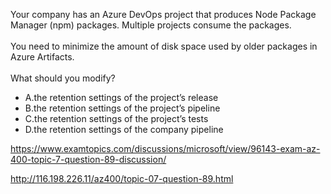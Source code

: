 Your company has an Azure DevOps project that produces Node Package Manager (npm) packages. Multiple projects consume the packages.<br/><br/>You need to minimize the amount of disk space used by older packages in Azure Artifacts.<br/><br/>What should you modify?<ul><li class="multi-choice-item"><span class="multi-choice-letter" data-choice-letter="A">A.</span>the retention settings of the project’s release</li><li class="multi-choice-item correct-hidden"><span class="multi-choice-letter" data-choice-letter="B">B.</span>the retention settings of the project’s pipeline</li><li class="multi-choice-item"><span class="multi-choice-letter" data-choice-letter="C">C.</span>the retention settings of the project’s tests</li><li class="multi-choice-item"><span class="multi-choice-letter" data-choice-letter="D">D.</span>the retention settings of the company pipeline</li></ul><p><a href="https://www.examtopics.com/discussions/microsoft/view/96143-exam-az-400-topic-7-question-89-discussion/">https://www.examtopics.com/discussions/microsoft/view/96143-exam-az-400-topic-7-question-89-discussion/</a></p><p><a href="http://116.198.226.11/az400/topic-07-question-89.html">http://116.198.226.11/az400/topic-07-question-89.html</a></p><script src="https://giscus.app/client.js"                    data-repo="azsamples/az204"                    data-repo-id="R_kgDOMRXzDQ"                    data-category="General"                    data-category-id="DIC_kwDOMRXzDc4Cgi27"                    data-mapping="pathname"                    data-strict="0"                    data-reactions-enabled="0"                    data-emit-metadata="0"                    data-input-position="bottom"                    data-theme="preferred_color_scheme"                    data-lang="en"                    crossorigin="anonymous"                    async>                    </script>